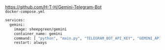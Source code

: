 https://github.com/H-T-H/Gemini-Telegram-Bot  
`docker-compose.yml`
```bash
services:
  gemini:
    image: sheepgreen/gemini
    container_name: gemini
    command: [ "python", "main.py", "TELEGRAM_BOT_API_KEY", "GEMINI_API_KEY" ]
    restart: always
```
